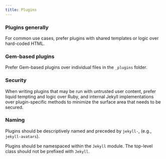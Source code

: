 ```yaml
---
title: Plugins
---
```


### Plugins generally

For common use cases, prefer plugins with shared templates or logic over hard-coded HTML.

### Gem-based plugins

Prefer Gem-based plugins over individual files in the `_plugins` folder.

### Security

When writing plugins that may be run with untrusted user content, prefer liquid tempting and logic over Ruby, and internal Jekyll implementations over plugin-specific methods to minimize the surface area that needs to be secured.

### Naming

Plugins should be descriptively named and preceded by `jekyll-`, (e.g., `jekyll-avatars`).

Plugins should be namespaced within the `Jekyll` module. The top-level class should not be prefixed with `Jekyll`.
